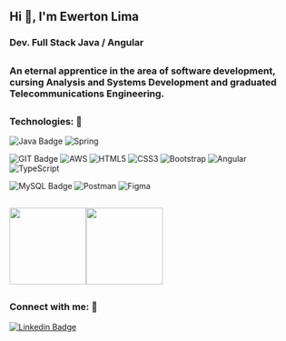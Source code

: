 
## Hi 👋, I'm Ewerton Lima

### Dev. Full Stack Java / Angular
##
### An eternal apprentice in the area of ​​software development, cursing Analysis and Systems Development and graduated Telecommunications Engineering.


##
### Technologies: 🔧

![Java Badge](https://img.shields.io/badge/Java-aa1117?style=for-the-badge&logo=java&logoColor=white)
![Spring](https://img.shields.io/badge/Spring-69b63e?style=for-the-badge&logo=spring&logoColor=white)

![GIT Badge](https://img.shields.io/badge/git-f05133?style=for-the-badge&logo=git&logoColor=white)
![AWS](https://img.shields.io/badge/AWS-ffb306?style=for-the-badge&logo=amazon&logoColor=white)
![HTML5](https://img.shields.io/badge/Html5-FF2800?style=for-the-badge&logo=html5&logoColor=white)
![CSS3](https://img.shields.io/badge/CSS3-1572B6?style=for-the-badge&logo=css3&logoColor=white)
![Bootstrap](https://img.shields.io/badge/Bootstrap-563D7C?style=for-the-badge&logo=bootstrap&logoColor=white)
![Angular](https://img.shields.io/badge/Angular-DD0031?style=for-the-badge&logo=angular&logoColor=white)
![TypeScript](https://img.shields.io/badge/TypeScript-007ACC?style=for-the-badge&logo=typescript&logoColor=white)

![MySQL Badge](https://img.shields.io/badge/MySQL-57829e?style=for-the-badge&logo=mysql&logoColor=white)
![Postman](https://img.shields.io/badge/Postman-fd6c35?style=for-the-badge&logo=postman&logoColor=white)
![Figma](https://img.shields.io/badge/Figma-000000?style=for-the-badge&logo=figma&logoColor=white)



##
<a href="https://github.com/EwertonILima?tab=repositories"><img height="135px" src="https://github-readme-stats.vercel.app/api?username=EwertonILima&hide_title=true&hide_border=true&show_icons=true&include_all_commits=true&count_private=true&line_height=21&_color=9f9f9f&text_color=9f9f9f&icon_color=79ff97&bg_color=151515&theme=graywhite" /><!-- wi*quL3fcV --><img height="135px" src="https://github-readme-stats.vercel.app/api/top-langs/?username=EwertonILima&hide_title=false&hide_border=true&layout=compact&langs_count=7,Redventures-Movie-Quotes&text_color=9f9f9f&icon_color=79ff97&bg_color=151515&theme=graywhite" /></a>

##
### Connect with me: 🔗

[![Linkedin Badge](https://img.shields.io/badge/linkedin-%230077B5.svg?&style=for-the-badge&logo=linkedin&logoColor=white)](https://www.linkedin.com/in/ewertonilima/)
